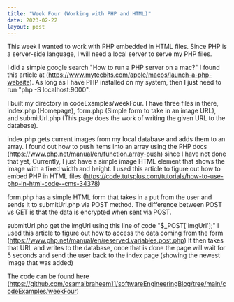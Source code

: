```yaml
---
title: "Week Four (Working with PHP and HTML)"
date: 2023-02-22
layout: post
---
```


This week I wanted to work with PHP embedded in HTML files. Since PHP is a server-side language, I will need a local server to serve my PHP files.

I did a simple google search "How to run a PHP server on a mac?" I found this article at (https://www.mytecbits.com/apple/macos/launch-a-php-website). As long as I have PHP installed on my system, then I just need to run "php -S localhost:9000".

I built my directory in codeExamples/weekFour. I have three files in there, index.php (Homepage), form.php (Simple form to take in an image URL), and submitUrl.php (This page does the work of writing the given URL to the database).

index.php gets current images from my local database and adds them to an array. I found out how to push items into an array using the PHP docs (https://www.php.net/manual/en/function.array-push) since I have not done that yet, Currently, I just have a simple image HTML element that shows the image with a fixed width and height. I used this article to figure out how to embed PHP in HTML files (https://code.tutsplus.com/tutorials/how-to-use-php-in-html-code--cms-34378)

form.php has a simple HTML form that takes in a put from the user and sends it to submitUrl.php via POST method. The difference between POST vs GET is that the data is encrypted when sent via POST.

submitUrl.php get the imgUrl using this line of code "$\_POST['imgUrl'];" I used this article to figure out how to access the data coming from the form (https://www.php.net/manual/en/reserved.variables.post.php) It then takes that URL and writes to the database, once that is done the page will wait for 5 seconds and send the user back to the index page (showing the newest image that was added)

The code can be found here (https://github.com/osamaibraheem11/softwareEngineeringBlog/tree/main/codeExamples/weekFour)
